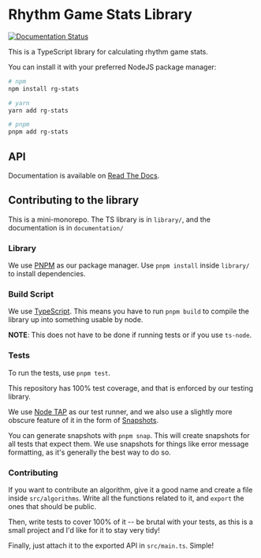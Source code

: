 # Rhythm Game Stats Library

[![Documentation Status](https://readthedocs.org/projects/rgstats/badge/?version=latest)](https://rgstats.readthedocs.io/en/latest/?badge=latest)

This is a TypeScript library for calculating rhythm game stats.

You can install it with your preferred NodeJS package manager:
```sh
# npm
npm install rg-stats

# yarn
yarn add rg-stats

# pnpm
pnpm add rg-stats
```

## API

Documentation is available on [Read The Docs](https://rgstats.rtfd.io).

## Contributing to the library

This is a mini-monorepo. The TS library is in `library/`, and the documentation is in `documentation/`

### Library

We use [PNPM](https://pnpm.io) as our package manager. Use `pnpm install` inside `library/` to install dependencies.

### Build Script

We use [TypeScript](https://typescriptlang.org). This means you have to run `pnpm build` to compile the library up into something usable by node.

**NOTE**: This does not have to be done if running tests or if you use `ts-node`.

### Tests

To run the tests, use `pnpm test`.

This repository has 100% test coverage, and that is enforced by our testing library.

We use [Node TAP](https://node-tap.org) as our test runner, and we also use a slightly more obscure feature of it in the form of [Snapshots](https://node-tap.org/docs/api/snapshot-testing/).

You can generate snapshots with `pnpm snap`. This will create snapshots for all tests that expect them. We use snapshots for things like error message formatting, as it's generally the best way to do so.

### Contributing

If you want to contribute an algorithm, give it a good name and create a file inside `src/algorithms`. Write all the functions related to it, and `export` the ones that should be public.

Then, write tests to cover 100% of it -- be brutal with your tests, as this is a small project and I'd like for it to stay very tidy!

Finally, just attach it to the exported API in `src/main.ts`. Simple!
